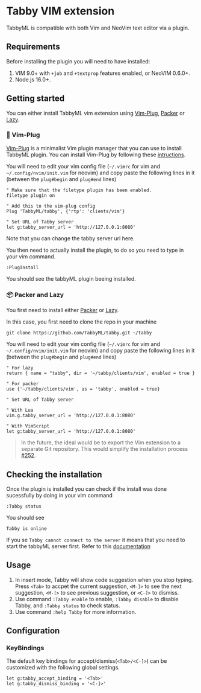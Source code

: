 # Tabby VIM extension

TabbyML is compatible with both Vim and NeoVim text editor via a plugin.

## Requirements

Before installing the plugin you will need to have installed:

1. VIM 9.0+ with `+job` and `+textprop` features enabled, or NeoVIM 0.6.0+.
2. Node.js 16.0+.

## Getting started

You can either install TabbyML vim extension using [Vim-Plug](https://github.com/junegunn/vim-plug), [Packer](https://github.com/wbthomason/packer.nvim) or [Lazy](https://github.com/folke/lazy.nvim).

### 🔌 Vim-Plug

[Vim-Plug](https://github.com/junegunn/vim-plug) is a minimalist Vim plugin manager that you can use to install TabbyML plugin.
You can install Vim-Plug by following these [intructions](https://github.com/junegunn/vim-plug#installation).



You will need to edit your vim config file (`~/.vimrc` for vim and `~/.config/nvim/init.vim` for neovim) and copy paste the following lines in it (between the `plug#begin` and `plug#end` lines)


```
" Make sure that the filetype plugin has been enabled.
filetype plugin on

" Add this to the vim-plug config
Plug 'TabbyML/tabby', {'rtp': 'clients/vim'}

" Set URL of Tabby server
let g:tabby_server_url = 'http://127.0.0.1:8080'
```

Note that you can change the tabby server url here.


You then need to actually install the plugin, to do so you need to type in your vim command.

```
:PlugInstall
```
You should see the tabbyML plugin beeing installed.


### 📦 Packer and Lazy
You first need to install either [Packer](https://github.com/wbthomason/packer.nvim) or [Lazy](https://github.com/folke/lazy.nvim).

In this case, you first need to clone the repo in your machine
```
git clone https://github.com/TabbyML/tabby.git ~/tabby
```
You will need to edit your vim config file (`~/.vimrc` for vim and `~/.config/nvim/init.vim` for neovim) and copy paste the following lines in it (between the `plug#begin` and `plug#end` lines)

```
" For lazy
return { name = "tabby", dir = '~/tabby/clients/vim', enabled = true }

" For packer
use {'~/tabby/clients/vim', as = 'tabby', enabled = true}

" Set URL of Tabby server

" With Lua
vim.g.tabby_server_url = 'http://127.0.0.1:8080'

" With VimScript
let g:tabby_server_url = 'http://127.0.0.1:8080'
```
> In the future, the ideal would be to export the Vim extension to a separate Git repository. This would simplify the installation process [#252](https://github.com/TabbyML/tabby/issues/252).

## Checking the installation

Once the plugin is installed you can check if the install was done sucessfully by doing in your vim command

```
:Tabby status
```

You should see
```
Tabby is online
```

If you se `Tabby cannot connect to the server` it means that you need to start the tabbyML server first. Refer to this [documentation](https://tabby.tabbyml.com/docs/installation/)

## Usage

1. In insert mode, Tabby will show code suggestion when you stop typing. Press `<Tab>` to accpet the current suggestion, `<M-]>` to see the next suggestion, `<M-[>` to see previous suggestion, or `<C-]>` to dismiss.
2. Use command `:Tabby enable` to enable, `:Tabby disable` to disable Tabby, and `:Tabby status` to check status.
3. Use command `:help Tabby` for more information.

## Configuration

### KeyBindings

The default key bindings for accept/dismiss(`<Tab>/<C-]>`) can be customized
with the following global settings.

```vimscript
let g:tabby_accept_binding = '<Tab>'
let g:tabby_dismiss_binding = '<C-]>'
```

